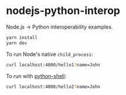 # nodejs-python-interop

Node.js -> Python interoperability examples.

```sh
yarn install
yarn dev
```


To run Node's native `child_process`:

```sh
curl localhost:4000/hello1?name=John
```

To run with [python-shell](https://github.com/extrabacon/python-shell):

```sh
curl localhost:4000/hello2?name=John
```

